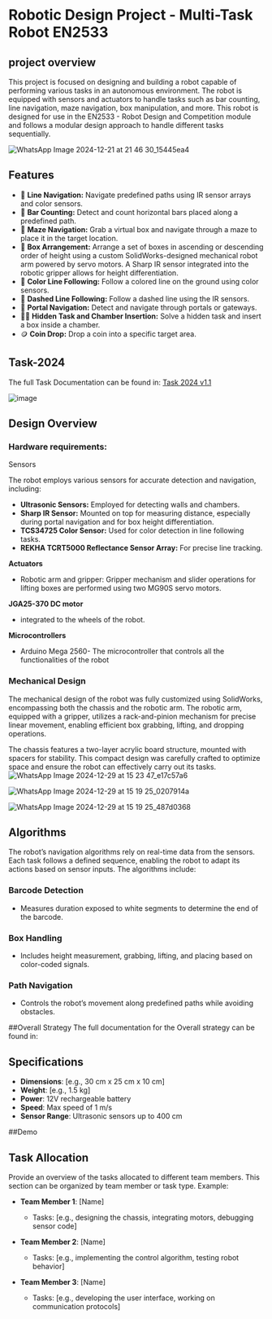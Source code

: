 # Robotic Design Project - Multi-Task Robot EN2533

## project overview 
This project is focused on designing and building a robot capable of performing various tasks in an autonomous environment. The robot is equipped with sensors and actuators to handle tasks such as bar counting, line navigation, maze navigation, box manipulation, and more. This robot is designed for use in the EN2533 - Robot Design and Competition module and follows a modular design approach to handle different tasks sequentially.

![WhatsApp Image 2024-12-21 at 21 46 30_15445ea4](https://github.com/user-attachments/assets/7a56f363-59bf-4437-a68b-79eaba67c594)



## Features

- 🚗 **Line Navigation:** Navigate predefined paths using IR sensor arrays and color sensors.
- 🔢 **Bar Counting:** Detect and count horizontal bars placed along a predefined path.
- 🧭 **Maze Navigation:** Grab a virtual box and navigate through a maze to place it in the target location.
- 🤖 **Box Arrangement:** Arrange a set of boxes in ascending or descending order of height using a custom SolidWorks-designed mechanical robot arm powered by servo motors. A Sharp IR sensor integrated into the robotic gripper allows for height differentiation.
- 🌈 **Color Line Following:** Follow a colored line on the ground using color sensors.
- 📏 **Dashed Line Following:** Follow a dashed line using the IR sensors.
- 🚪 **Portal Navigation:** Detect and navigate through portals or gateways.
- 🕵️‍♂️ **Hidden Task and Chamber Insertion:** Solve a hidden task and insert a box inside a chamber.
- 🪙 **Coin Drop:** Drop a coin into a specific target area.

## Task-2024
The full Task Documentation can be found in:
[Task 2024 v1.1](https://online.uom.lk/mod/resource/view.php?id=432368)

![image](https://github.com/user-attachments/assets/4f7ffe4b-5368-4e45-8c46-ff8df11e428c)



## Design Overview

### Hardware requirements:
Sensors

The robot employs various sensors for accurate detection and navigation, including:

- **Ultrasonic Sensors:** Employed for detecting walls and chambers.
- **Sharp IR Sensor:** Mounted on top for measuring distance, especially during portal navigation and for box height differentiation.
- **TCS34725 Color Sensor:** Used for color detection in line following tasks.
- **REKHA TCRT5000 Reflectance Sensor Array:** For precise line tracking.

 **Actuators**
- Robotic arm and gripper: Gripper mechanism and slider operations for lifting boxes are performed using two MG90S servo motors.

**JGA25-370 DC motor**
- integrated to the wheels of the robot.

 **Microcontrollers**
- Arduino Mega 2560- The microcontroller that controls all the functionalities of the robot



### Mechanical Design

The mechanical design of the robot was fully customized using SolidWorks, encompassing both the chassis and the robotic arm. The robotic arm, equipped with a gripper, utilizes a rack-and-pinion mechanism for precise linear movement, enabling efficient box grabbing, lifting, and dropping operations.

The chassis features a two-layer acrylic board structure, mounted with spacers for stability. This compact design was carefully crafted to optimize space and ensure the robot can effectively carry out its tasks.
![WhatsApp Image 2024-12-29 at 15 23 47_e17c57a6](https://github.com/user-attachments/assets/486dd6bb-67a7-4aad-bec2-bbbca92b563e)

![WhatsApp Image 2024-12-29 at 15 19 25_0207914a](https://github.com/user-attachments/assets/3f2d229a-93eb-4e14-bb0d-99c6b06aea9a)

![WhatsApp Image 2024-12-29 at 15 19 25_487d0368](https://github.com/user-attachments/assets/ad90bc2f-506b-4973-aa41-bd4042350150)

## Algorithms

The robot’s navigation algorithms rely on real-time data from the sensors. Each task follows a defined sequence, enabling the robot to adapt its actions based on sensor inputs. The algorithms include:

### Barcode Detection
- Measures duration exposed to white segments to determine the end of the barcode.

### Box Handling
- Includes height measurement, grabbing, lifting, and placing based on color-coded signals.

### Path Navigation
- Controls the robot’s movement along predefined paths while avoiding obstacles.

##Overall Strategy
The full documentation for the Overall strategy can be found in:



## Specifications
- **Dimensions**: [e.g., 30 cm x 25 cm x 10 cm]
- **Weight**: [e.g., 1.5 kg]
- **Power**: 12V rechargeable battery
- **Speed**: Max speed of 1 m/s
- **Sensor Range**: Ultrasonic sensors up to 400 cm

##Demo



## Task Allocation
Provide an overview of the tasks allocated to different team members. This section can be organized by team member or task type. Example:

- **Team Member 1**: [Name]
  - Tasks: [e.g., designing the chassis, integrating motors, debugging sensor code]

- **Team Member 2**: [Name]
  - Tasks: [e.g., implementing the control algorithm, testing robot behavior]

- **Team Member 3**: [Name]
  - Tasks: [e.g., developing the user interface, working on communication protocols]

